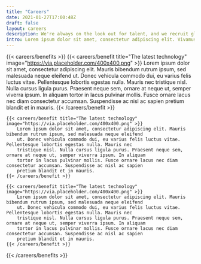 ```yaml
---
title: "Careers"
date: 2021-01-27T17:00:48Z
draft: false
layout: careers
description: We're always on the look out for talent, and we recruit globally. Maybe you're just the person we need
intro: Lorem ipsum dolor sit amet, consectetur adipiscing elit. Vivamus eleifend est dui. Curabitur in magna leo. Donec malesuada volutpat sem eu condimentum. Nulla sed lectus dolor.
---
```

{{< careers/benefits >}} 
    {{< careers/benefit title="The latest technology" image="https://via.placeholder.com/400x400.png" >}}
        Lorem ipsum dolor sit amet, consectetur adipiscing elit. Mauris bibendum rutrum ipsum, sed malesuada neque eleifend 
        ut. Donec vehicula commodo dui, eu varius felis luctus vitae. Pellentesque lobortis egestas nulla. Mauris nec tristique 
        nisl. Nulla cursus ligula purus. Praesent neque sem, ornare at neque ut, semper viverra ipsum. In aliquam tortor in 
        lacus pulvinar mollis. Fusce ornare lacus nec diam consectetur accumsan. Suspendisse ac nisl ac sapien pretium blandit 
        et in mauris.
    {{< /careers/benefit >}}

    {{< careers/benefit title="The latest technology" image="https://via.placeholder.com/400x400.png" >}}
        Lorem ipsum dolor sit amet, consectetur adipiscing elit. Mauris bibendum rutrum ipsum, sed malesuada neque eleifend 
        ut. Donec vehicula commodo dui, eu varius felis luctus vitae. Pellentesque lobortis egestas nulla. Mauris nec 
        tristique nisl. Nulla cursus ligula purus. Praesent neque sem, ornare at neque ut, semper viverra ipsum. In aliquam 
        tortor in lacus pulvinar mollis. Fusce ornare lacus nec diam consectetur accumsan. Suspendisse ac nisl ac sapien 
        pretium blandit et in mauris.
    {{< /careers/benefit >}}

    {{< careers/benefit title="The latest technology" image="https://via.placeholder.com/400x400.png" >}}
        Lorem ipsum dolor sit amet, consectetur adipiscing elit. Mauris bibendum rutrum ipsum, sed malesuada neque eleifend
        ut. Donec vehicula commodo dui, eu varius felis luctus vitae. Pellentesque lobortis egestas nulla. Mauris nec
        tristique nisl. Nulla cursus ligula purus. Praesent neque sem, ornare at neque ut, semper viverra ipsum. In aliquam
        tortor in lacus pulvinar mollis. Fusce ornare lacus nec diam consectetur accumsan. Suspendisse ac nisl ac sapien
        pretium blandit et in mauris.
    {{< /careers/benefit >}}
{{< /careers/benefits >}}

